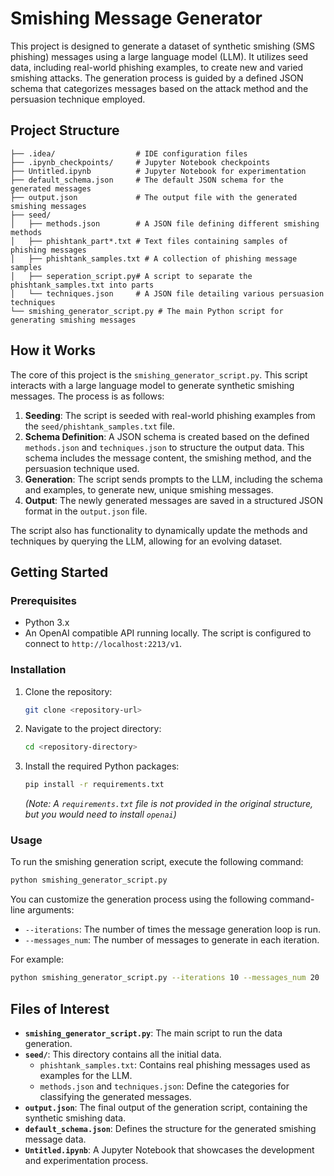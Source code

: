 # Smishing Message Generator

This project is designed to generate a dataset of synthetic smishing (SMS phishing) messages using a large language model (LLM). It utilizes seed data, including real-world phishing examples, to create new and varied smishing attacks. The generation process is guided by a defined JSON schema that categorizes messages based on the attack method and the persuasion technique employed.

## Project Structure

```
├── .idea/                  # IDE configuration files
├── .ipynb_checkpoints/     # Jupyter Notebook checkpoints
├── Untitled.ipynb          # Jupyter Notebook for experimentation
├── default_schema.json     # The default JSON schema for the generated messages
├── output.json             # The output file with the generated smishing messages
├── seed/
│   ├── methods.json        # A JSON file defining different smishing methods
│   ├── phishtank_part*.txt # Text files containing samples of phishing messages
│   ├── phishtank_samples.txt # A collection of phishing message samples
│   ├── seperation_script.py# A script to separate the phishtank_samples.txt into parts
│   └── techniques.json     # A JSON file detailing various persuasion techniques
└── smishing_generator_script.py # The main Python script for generating smishing messages
```

## How it Works

The core of this project is the `smishing_generator_script.py`. This script interacts with a large language model to generate synthetic smishing messages. The process is as follows:

1.  **Seeding**: The script is seeded with real-world phishing examples from the `seed/phishtank_samples.txt` file.
2.  **Schema Definition**: A JSON schema is created based on the defined `methods.json` and `techniques.json` to structure the output data. This schema includes the message content, the smishing method, and the persuasion technique used.
3.  **Generation**: The script sends prompts to the LLM, including the schema and examples, to generate new, unique smishing messages.
4.  **Output**: The newly generated messages are saved in a structured JSON format in the `output.json` file.

The script also has functionality to dynamically update the methods and techniques by querying the LLM, allowing for an evolving dataset.

## Getting Started

### Prerequisites

*   Python 3.x
*   An OpenAI compatible API running locally. The script is configured to connect to `http://localhost:2213/v1`.

### Installation

1.  Clone the repository:
    ```bash
    git clone <repository-url>
    ```
2.  Navigate to the project directory:
    ```bash
    cd <repository-directory>
    ```
3.  Install the required Python packages:
    ```bash
    pip install -r requirements.txt
    ```
    *(Note: A `requirements.txt` file is not provided in the original structure, but you would need to install `openai`)*

### Usage

To run the smishing generation script, execute the following command:

```bash
python smishing_generator_script.py
```

You can customize the generation process using the following command-line arguments:

*   `--iterations`: The number of times the message generation loop is run.
*   `--messages_num`: The number of messages to generate in each iteration.

For example:

```bash
python smishing_generator_script.py --iterations 10 --messages_num 20
```

## Files of Interest

*   **`smishing_generator_script.py`**: The main script to run the data generation.
*   **`seed/`**: This directory contains all the initial data.
    *   `phishtank_samples.txt`: Contains real phishing messages used as examples for the LLM.
    *   `methods.json` and `techniques.json`: Define the categories for classifying the generated messages.
*   **`output.json`**: The final output of the generation script, containing the synthetic smishing data.
*   **`default_schema.json`**: Defines the structure for the generated smishing message data.
*   **`Untitled.ipynb`**: A Jupyter Notebook that showcases the development and experimentation process.
